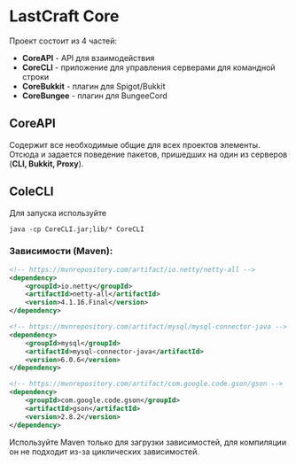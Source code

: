 # LastCraft Core
Проект состоит из 4 частей:
* **CoreAPI** - API для взаимодействия
* **CoreCLI** - приложение для управления серверами для командной строки
* **CoreBukkit** - плагин для Spigot/Bukkit
* **CoreBungee** - плагин для BungeeCord

## CoreAPI
Содержит все необходимые общие для всех проектов элементы.
Отсюда и задается поведение пакетов, пришедших на один из серверов (__CLI, Bukkit, Proxy__).

## ColeCLI
Для запуска используйте
```
java -cp CoreCLI.jar;lib/* CoreCLI
```

### Зависимости (Maven):
```xml
<!-- https://mvnrepository.com/artifact/io.netty/netty-all -->
<dependency>
    <groupId>io.netty</groupId>
    <artifactId>netty-all</artifactId>
    <version>4.1.16.Final</version>
</dependency>

<!-- https://mvnrepository.com/artifact/mysql/mysql-connector-java -->
<dependency>
    <groupId>mysql</groupId>
    <artifactId>mysql-connector-java</artifactId>
    <version>6.0.6</version>
</dependency>

<!-- https://mvnrepository.com/artifact/com.google.code.gson/gson -->
<dependency>
    <groupId>com.google.code.gson</groupId>
    <artifactId>gson</artifactId>
    <version>2.8.2</version>
</dependency>
```
Используйте Maven только для загрузки зависимостей, для компиляции он не подходит из-за циклических зависимостей.